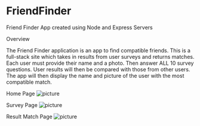 # FriendFinder

Friend Finder App created using Node and Express Servers

Overview

The Friend Finder application is an app to find compatible friends. This is a full-stack site which takes in results from user surveys and returns matches.
Each user must provide their name and a photo. Then answer ALL 10 survey questions.
User results will then be compared with those from other users.
The app will then display the name and picture of the user with the most compatible match.

Home Page
![picture](Home.png)

Survey Page
![picture](Survey.png)

Result Match Page
![picture](Results.png)